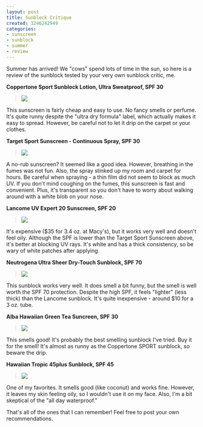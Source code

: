```yaml
---
layout: post
title: Sunblock Critique
created: 1246242949
categories:
- sunscreen
- sunblock
- summer
- review
---
```

Summer has arrived! We "cows" spend lots of time in the sun, so here is a review of the sunblock tested by your very own sunblock critic, me. 

<b>Coppertone Sport Sunblock Lotion, Ultra Sweatproof, SPF 30</b>
<blockquote><img src="http://tricia.originxt.com/sunblock/coppertone.jpg"></img></blockquote>
This sunscreen is fairly cheap and easy to use. No fancy smells or perfume. It's quite runny despite the "ultra dry formula" label, which actually makes it easy to spread. However, be careful not to let it drip on the carpet or your clothes. 

<b>Target Sport Sunscreen - Continuous Spray, SPF 30</b>
<blockquote><img src="http://tricia.originxt.com/sunblock/target.jpg"></img></blockquote>
A no-rub sunscreen? It seemed like a good idea. However, breathing in the fumes was not fun. Also, the spray stinked up my room and carpet for hours. Be careful when spraying - a thin film did not seem to block as much UV. If you don't mind coughing on the fumes, this sunscreen is fast and convenient. Plus, it's transparent so you don't have to worry about walking around with a white blob on your nose. 

<b>Lancome UV Expert 20 Sunscreen, SPF 20</b>
<blockquote><img src="http://tricia.originxt.com/sunblock/lancome.jpg"></img></blockquote>
It's expensive ($35 for 3.4 oz. at Macy's), but it works very well and doesn't feel oily. Although the SPF is lower than the Target Sport Sunscreen above, it's better at blocking UV rays. It's white and has a thick consistency, so be wary of white patches after applying. 

<b>Neutrogena Ultra Sheer Dry-Touch Sunblock, SPF 70</b>
<blockquote><img src="http://tricia.originxt.com/sunblock/neutrogena.jpg"></img></blockquote>
This sunblock works very well. It does smell a bit funny, but the smell is well worth the SPF 70 protection. Despite the high SPF, it feels "lighter" (less thick) than the Lancome sunblock. It's quite inexpensive - around $10 for a 3 oz. tube. 

<b>Alba Hawaiian Green Tea Suncreen, SPF 30</b>
<blockquote><img src="http://tricia.originxt.com/sunblock/alba.jpg"></img></blockquote>
This smells good! It's probably the best smelling sunblock I've tried. Buy it for the smell! It's almost as runny as the Coppertone SPORT sunblock, so beware the drip. 

<b>Hawaiian Tropic 45plus Sunblock, SPF 45</b>
<blockquote><img src="http://tricia.originxt.com/sunblock/hawaiiantropic.jpg"></img></blockquote>
One of my favorites. It smells good (like coconut) and works fine. However, it leaves my skin feeling oily, so I wouldn't use it on my face. Also, I'm a bit skeptical of the "all day waterproof." 

That's all of the ones that I can remember! Feel free to post your own recommendations. 
